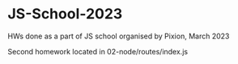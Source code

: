 # JS-School-2023
HWs done as a part of JS school organised by Pixion, March 2023

Second homework located in 02-node/routes/index.js

